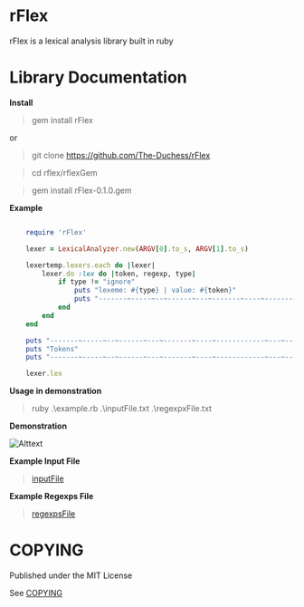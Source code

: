 # rFlex

rFlex is a lexical analysis library built in ruby

# Library Documentation

**Install**

> gem install rFlex

or

> git clone https://github.com/The-Duchess/rFlex

> cd rflex/rflexGem

> gem install rFlex-0.1.0.gem


**Example**

```ruby

	require 'rFlex'

	lexer = LexicalAnalyzer.new(ARGV[0].to_s, ARGV[1].to_s)

	lexertemp.lexers.each do |lexer|
		lexer.do :lex do |token, regexp, type|
			if type != "ignore"
				puts "lexeme: #{type} | value: #{token}"
				puts "-------~-----~--~------~---~-------~----~------------~---~------------~-----"
			end
		end
	end

	puts "-------~-----~--~------~---~-------~----~------------~---~------------~-----"
	puts "Tokens"
	puts "-------~-----~--~------~---~-------~----~------------~---~------------~-----"

	lexer.lex
```

**Usage in demonstration**

> ruby .\example.rb .\inputFile.txt .\regexpxFile.txt

**Demonstration**

![Alttext](http://i.imgur.com/5EIsmxM.png)

**Example Input File**

> [inputFile](https://github.com/The-Duchess/rFlex/blob/master/inputFile.txt)


**Example Regexps File**

> [regexpsFile](https://github.com/The-Duchess/rFlex/blob/master/regexpsFile.txt)


# COPYING

Published under the MIT License

See [COPYING](https://github.com/The-Duchess/rFlex/blob/master/COPYING.md)
